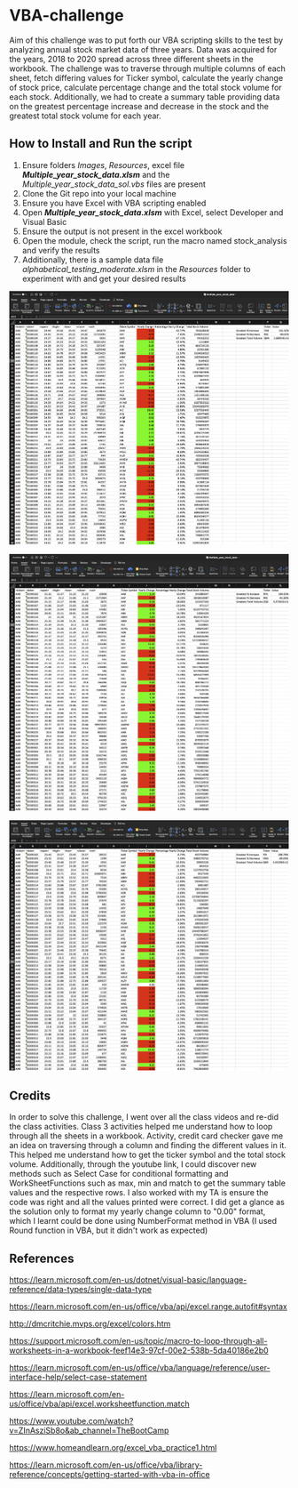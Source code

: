 # VBA-challenge
Aim of this challenge was to put forth our VBA scripting skills to the test by analyzing annual stock market data of three years. Data was acquired for the years, 2018 to 2020 spread across three different sheets in the workbook. The challenge was to traverse through multiple columns of each sheet, fetch differing values for Ticker symbol, calculate the yearly change of stock price, calculate percentage change and the total stock volume for each stock. Additionally, we had to create a summary table providing data on the greatest percentage increase and decrease in the stock and the greatest total stock volume for each year.

## How to Install and Run the script 
1. Ensure folders _Images_, _Resources_, excel file _**Multiple_year_stock_data.xlsm**_ and the _Multiple_year_stock_data_sol.vbs_ files are present 
2. Clone the Git repo into your local machine 
3. Ensure you have Excel with VBA scripting enabled 
4. Open _**Multiple_year_stock_data.xlsm**_ with Excel, select Developer and Visual Basic
5. Ensure the output is not present in the excel workbook
6. Open the module, check the script, run the macro named stock_analysis and verify the results 
7. Additionally, there is a sample data file _alphabetical_testing_moderate.xlsm_ in the _Resources_ folder to experiment with and get your desired results

![VBA_Stock_analysis_2018](Images/VBA_Stock_analysis_2018.png)

![VBA_Stock_analysis_2019](Images/VBA_Stock_analysis_2019.png)

![VBA_Stock_analysis_2020](Images/VBA_Stock_analysis_2020.png)

## Credits

In order to solve this challenge, I went over all the class videos and re-did the class activities. Class 3 activities helped me understand how to loop through all the sheets in a workbook. Activity, credit card checker gave me an idea on traversing through a column and finding the different values in it. This helped me understand how to get the ticker symbol and the total stock volume. Additionally, through the youtube link, I could discover new methods such as Select Case for conditional formatting and WorkSheetFunctions such as max, min and match to get the summary table values and the respective rows. I also worked with my TA is ensure the code was right and all the values printed were correct. I did get a glance as the solution only to format my yearly change column to "0.00" format, which I learnt could be done using NumberFormat method in VBA (I used Round function in VBA, but it didn't work as expected)

## References

https://learn.microsoft.com/en-us/dotnet/visual-basic/language-reference/data-types/single-data-type

https://learn.microsoft.com/en-us/office/vba/api/excel.range.autofit#syntax

http://dmcritchie.mvps.org/excel/colors.htm

https://support.microsoft.com/en-us/topic/macro-to-loop-through-all-worksheets-in-a-workbook-feef14e3-97cf-00e2-538b-5da40186e2b0

https://learn.microsoft.com/en-us/office/vba/language/reference/user-interface-help/select-case-statement

https://learn.microsoft.com/en-us/office/vba/api/excel.worksheetfunction.match

https://www.youtube.com/watch?v=ZInAsziSb8o&ab_channel=TheBootCamp

https://www.homeandlearn.org/excel_vba_practice1.html

https://learn.microsoft.com/en-us/office/vba/library-reference/concepts/getting-started-with-vba-in-office

